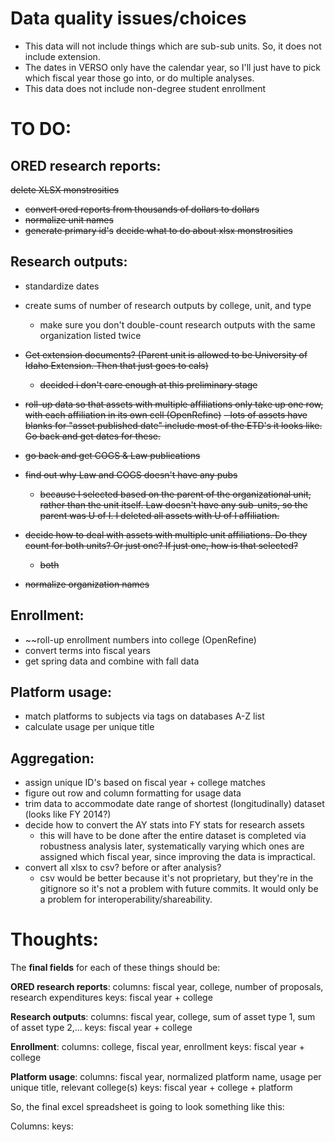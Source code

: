 # Data quality issues/choices
- This data will not include things which are sub-sub units. So, it does not include extension.
- The dates in VERSO only have the calendar year, so I'll just have to pick which fiscal year those go into, or do multiple analyses.
- This data does not include non-degree student enrollment

# TO DO:
## ORED research reports: 
~~delete XLSX monstrosities~~
- ~~convert ored reports from thousands of dollars to dollars~~
- ~~normalize unit names~~
- ~~generate primary id's~~
~~decide what to do about xlsx monstrosities~~

## Research outputs:
- standardize dates
- create sums of number of research outputs by college, unit, and type
    - make sure you don't double-count research outputs with the same organization listed twice

- ~~Get extension documents? (Parent unit is allowed to be University of Idaho Extension. Then that just goes to cals)~~
    - ~~decided i don't care enough at this preliminary stage~~
- ~~roll-up data so that assets with multiple affiliations only take up one row, with each affiliation in its own cell (OpenRefine)~~
~~- lots of assets have blanks for "asset published date" include most of the ETD's it looks like. Go back and get dates for these.~~
- ~~go back and get COGS & Law publications~~
- ~~find out why Law and COGS doesn't have any pubs~~
    - ~~because I selected based on the parent of the organizational unit, rather than the unit itself. Law doesn't have any sub-units, so the parent was U of I. I deleted all assets with U of I affiliation.~~
- ~~decide how to deal with assets with multiple unit affiliations. Do they count for both units? Or just one? If just one, how is that selected?~~
    - ~~both~~
- ~~normalize organization names~~

## Enrollment:
- ~~roll-up enrollment numbers into college (OpenRefine)
- convert terms into fiscal years
- get spring data and combine with fall data

## Platform usage:
- match platforms to subjects via tags on databases A-Z list
- calculate usage per unique title

## Aggregation:
- assign unique ID's based on fiscal year + college matches
- figure out row and column formatting for usage data
- trim data to accommodate date range of shortest (longitudinally) dataset (looks like FY 2014?)
- decide how to convert the AY stats into FY stats for research assets
    - this will have to be done after the entire dataset is completed via robustness analysis later, systematically varying which ones are assigned which fiscal year, since improving the data is impractical.
- convert all xlsx to csv? before or after analysis?
    - csv would be better because it's not proprietary, but they're in the gitignore so it's not a problem with future commits. It would only be a problem for interoperability/shareability.

# Thoughts:
The **final fields** for each of these things should be:

**ORED research reports**:
    columns: fiscal year, college, number of proposals, research expenditures
    keys: fiscal year + college

**Research outputs**:
    columns: fiscal year, college, sum of asset type 1, sum of asset type 2,...
    keys: fiscal year + college

**Enrollment**:
    columns: college, fiscal year, enrollment
    keys: fiscal year + college

**Platform usage**:
    columns: fiscal year, normalized platform name, usage per unique title, relevant college(s)
    keys: fiscal year + college + platform


So, the final excel spreadsheet is going to look something like this:

Columns:
keys:

